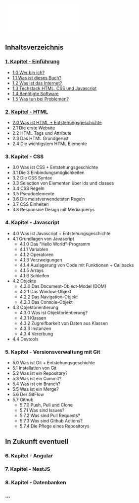 ![Logo](./logo.svg)
## Inhaltsverzeichnis

### [1. Kapitel - Einführung](1.%20Kapitel/1.%20Kapitel.md)

- [1.0 Wer bin ich?](./1.%20Kapitel/1.0%20Wer%20bin%20ich.md)
- [1.1 Was ist dieses Buch?](./1.%20Kapitel/1.1%20Was%20ist%20dieses%20Buch.md)
- [1.2 Was ist das Internet?](./1.%20Kapitel/1.2%20Was%20ist%20das%20Internet.md)
- [1.3 Techstack HTML, CSS und Javascript](./1.%20Kapitel/1.3%20Techstack%20HTML,%20CSS%20und%20Javascript.md)
- [1.4 Benötigte Software](./1.%20Kapitel/1.4%20Benötigte%20Software.md)
- [1.5 Was tun bei Problemen?](./1.%20Kapitel/1.5%20Was%20tun%20bei%20Problemen.md)

### [2. Kapitel - HTML](./2.%20Kapitel/2.%20Kapitel.md)

- [2.0 Was ist HTML + Entstehungsgeschichte](2.%20Kapitel/2.0%20Was%20ist%20HTML%20+%20Entstehungsgeschichte.md)
- 2.1 Die erste Website
- 2.2 HTML Tags und Attribute
- 2.3 Das HTML Grundgerüst
- 2.4 Die wichtigstem HTML Elemente

### 3. Kapitel - CSS

- 3.0 Was ist CSS + Entstehungsgeschichte
- 3.1 Die 3 Einbindungsmöglichkeiten
- 3.2 Die CSS Syntax
- 3.3 Selection von Elementen über ids und classes
- 3.4 CSS Regeln
- 3.5 Pseudoelemente
- 3.6 Die meistverwendetsten Regeln
- 3.7 CSS Einheiten
- 3.8 Responsive Design mit Mediaquerys

### 4. Kapitel - Javascript

- 4.0 Was ist Javascript + Entstehungsgeschichte
- 4.1 Grundlagen von Javascript
  - 4.1.0 Das "Hello World"-Programm
  - 4.1.1 Variablen
  - 4.1.2 Operatoren
  - 4.1.3 Verzweigungen
  - 4.1.4 Auslagerung von Code mit Funktionen + Callbacks
  - 4.1.5 Arrays
  - 4.1.6 Schleifen
- 4.2 Objekte
  - 4.2.0 Das Document-Object-Model (DOM)
  - 4.2.1 Das Window-Objekt
  - 4.2.2 Das Navigation-Objekt
  - 4.2.3 Das Console-Objekt
- 4.3 Objektorientierung
  - 4.3.0 Was ist Objektorientierung?
  - 4.3.1 Klassen
  - 4.3.2 Zugreifbarkeit von Daten aus Klassen
  - 4.3.3 Instanzen
  - 4.3.4 Vererbung
- 4.4 Devtools

### 5. Kapitel - Versionsverwaltung mit Git

- 5.0 Was ist Git + Entstehungsgeschichte
- 5.1 Installation von Git
- 5.2 Was ist ein Repository?
- 5.3 Was ist ein Commit?
- 5.4 Was ist ein Branch?
- 5.5 Was ist ein Merge?
- 5.6 Der GitFlow
- 5.7 Github
  - 5.7.0 Push, Pull und Clone
  - 5.7.1 Was sind Issues?
  - 5.7.2 Was sind Pull Requests?
  - 5.7.3 Was sind Github Actions?
  - 5.7.4 Die Pflege eines Repositorys

## In Zukunft eventuell
### 6. Kapitel - Angular
### 7. Kapitel - NestJS
### 8. Kapitel - Datenbanken
### ...